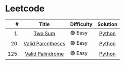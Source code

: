 # Leetcode

|    # |                                       Title                                       | Difficulty |                                                   Solution                                                    |
| ---: | :-------------------------------------------------------------------------------: | :--------- | :-----------------------------------------------------------------------------------------------------------: |
|   1. |           [Two Sum](https://leetcode.com/problems/two-sum/description/)           | 🟢 Easy    |           [Python](https://github.com/daolivar01/leetcode/blob/main/easy/python/two_sum/two_sum.py)           |
|  20. | [Valid Parentheses](https://leetcode.com/problems/valid-parentheses/description/) | 🟢 Easy    | [Python](https://github.com/daolivar01/leetcode/blob/main/easy/python/valid_parenthesis/valid_parenthesis.py) |
| 125. |  [Valid Palindrome](https://leetcode.com/problems/valid-palindrome/description/)  | 🟢 Easy    |  [Python](https://github.com/daolivar01/leetcode/blob/main/easy/python/valid_palindrome/valid_palindrome.py)  |
